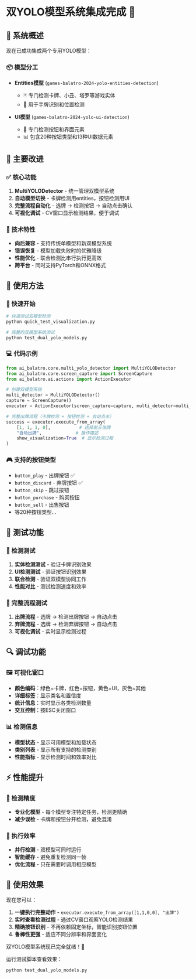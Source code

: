 # 双YOLO模型系统集成完成 🎉

## 🚀 系统概述

现在已成功集成两个专用YOLO模型：

### 📦 模型分工
- **Entities模型** (`games-balatro-2024-yolo-entities-detection`)
  - 🃏 专门检测卡牌、小丑、塔罗等游戏实体
  - 📍 用于手牌识别和位置检测
  
- **UI模型** (`games-balatro-2024-yolo-ui-detection`)
  - 🔘 专门检测按钮和界面元素
  - 📊 包含20种按钮类型和13种UI数据元素

## 🎯 主要改进

### ✅ 核心功能
1. **MultiYOLODetector** - 统一管理双模型系统
2. **自动模型切换** - 卡牌检测用entities，按钮检测用UI
3. **完整流程自动化** - 选牌 → 检测按钮 → 自动点击确认
4. **可视化调试** - CV窗口显示检测结果，便于调试

### 🔧 技术特性
- **向后兼容** - 支持传统单模型和新双模型系统
- **错误恢复** - 模型加载失败时的优雅降级
- **性能优化** - 联合检测比串行执行更高效
- **跨平台** - 同时支持PyTorch和ONNX格式

## 📝 使用方法

### 🚀 快速开始
```bash
# 快速测试双模型检测
python quick_test_visualization.py

# 完整的双模型系统测试  
python test_dual_yolo_models.py
```

### 💻 代码示例
```python
from ai_balatro.core.multi_yolo_detector import MultiYOLODetector
from ai_balatro.core.screen_capture import ScreenCapture
from ai_balatro.ai.actions import ActionExecutor

# 创建双模型系统
multi_detector = MultiYOLODetector()
capture = ScreenCapture()
executor = ActionExecutor(screen_capture=capture, multi_detector=multi_detector)

# 完整出牌流程（卡牌检测 + 按钮检测 + 自动点击）
success = executor.execute_from_array(
    [1, 1, 1, 0],           # 选择前三张牌
    "自动出牌",             # 操作描述
    show_visualization=True  # 显示检测过程
)
```

### 🎮 支持的按钮类型
- `button_play` - 出牌按钮 ✅
- `button_discard` - 弃牌按钮 ✅  
- `button_skip` - 跳过按钮
- `button_purchase` - 购买按钮
- `button_sell` - 出售按钮
- 等20种按钮类型...

## 🧪 测试功能

### 📸 检测测试
1. **实体检测测试** - 验证卡牌识别效果
2. **UI检测测试** - 验证按钮识别效果  
3. **联合检测** - 验证双模型协同工作
4. **性能对比** - 测试检测速度和效率

### 🎯 完整流程测试
1. **出牌流程** - 选牌 → 检测出牌按钮 → 自动点击
2. **弃牌流程** - 选牌 → 检测弃牌按钮 → 自动点击
3. **可视化调试** - 实时显示检测过程

## 🔍 调试功能

### 🖼️ 可视化窗口
- **颜色编码**：绿色=卡牌，红色=按钮，黄色=UI，灰色=其他
- **详细标签**：显示类名和置信度
- **统计信息**：实时显示各类检测数量
- **交互控制**：按ESC关闭窗口

### 📊 检测信息
- **模型状态** - 显示可用模型和加载状态
- **类别列表** - 显示所有支持的检测类别
- **性能指标** - 显示检测时间和效率对比

## ⚡ 性能提升

### 🎯 检测精度
- **专业化模型** - 每个模型专注特定任务，检测更精确
- **减少误检** - 卡牌和按钮分开检测，避免混淆

### 🚀 执行效率  
- **并行检测** - 双模型可同时运行
- **智能缓存** - 避免重复检测同一帧
- **优化流程** - 只在需要时调用相应模型

## 🎉 使用效果

现在您可以：
1. **一键执行完整动作** - `executor.execute_from_array([1,1,0,0], "出牌")`
2. **实时查看检测过程** - 通过CV窗口观察YOLO检测结果  
3. **精确按钮识别** - 不再依赖固定坐标，智能识别按钮位置
4. **鲁棒性更强** - 适应不同分辨率和界面变化

双YOLO模型系统现已完全就绪！🚀

运行测试脚本查看效果：
```bash
python test_dual_yolo_models.py
```
